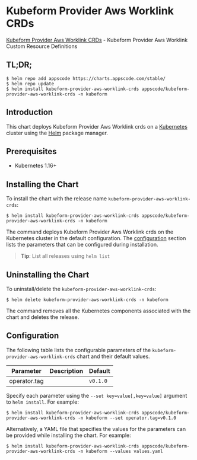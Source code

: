 # Kubeform Provider Aws Worklink CRDs

[Kubeform Provider Aws Worklink CRDs](https://github.com/kubeform) - Kubeform Provider Aws Worklink Custom Resource Definitions

## TL;DR;

```console
$ helm repo add appscode https://charts.appscode.com/stable/
$ helm repo update
$ helm install kubeform-provider-aws-worklink-crds appscode/kubeform-provider-aws-worklink-crds -n kubeform
```

## Introduction

This chart deploys Kubeform Provider Aws Worklink crds on a [Kubernetes](http://kubernetes.io) cluster using the [Helm](https://helm.sh) package manager.

## Prerequisites

- Kubernetes 1.16+

## Installing the Chart

To install the chart with the release name `kubeform-provider-aws-worklink-crds`:

```console
$ helm install kubeform-provider-aws-worklink-crds appscode/kubeform-provider-aws-worklink-crds -n kubeform
```

The command deploys Kubeform Provider Aws Worklink crds on the Kubernetes cluster in the default configuration. The [configuration](#configuration) section lists the parameters that can be configured during installation.

> **Tip**: List all releases using `helm list`

## Uninstalling the Chart

To uninstall/delete the `kubeform-provider-aws-worklink-crds`:

```console
$ helm delete kubeform-provider-aws-worklink-crds -n kubeform
```

The command removes all the Kubernetes components associated with the chart and deletes the release.

## Configuration

The following table lists the configurable parameters of the `kubeform-provider-aws-worklink-crds` chart and their default values.

|  Parameter   | Description | Default  |
|--------------|-------------|----------|
| operator.tag |             | `v0.1.0` |


Specify each parameter using the `--set key=value[,key=value]` argument to `helm install`. For example:

```console
$ helm install kubeform-provider-aws-worklink-crds appscode/kubeform-provider-aws-worklink-crds -n kubeform --set operator.tag=v0.1.0
```

Alternatively, a YAML file that specifies the values for the parameters can be provided while
installing the chart. For example:

```console
$ helm install kubeform-provider-aws-worklink-crds appscode/kubeform-provider-aws-worklink-crds -n kubeform --values values.yaml
```
